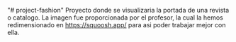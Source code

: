 "# project-fashion" 
Proyecto donde se visualizaria la portada de una revista o catalogo. La imagen fue proporcionada por el profesor, la cual la hemos redimensionado en https://squoosh.app/ para asi poder trabajar mejor con ella. 

